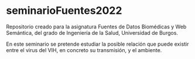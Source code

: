# seminarioFuentes2022
Repositorio creado para la asignatura Fuentes de Datos Biomédicas y Web Semántica, del grado de Ingeniería de la Salud, Universidad de Burgos.

En este seminario se pretende estudiar la posible relación que puede existir entre el virus del VIH, en concreto su transmisión, y el ambiente.

